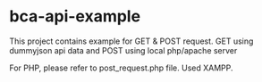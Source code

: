 # bca-api-example
This project contains example for GET &amp; POST request. GET using dummyjson api data and POST using local php/apache server

For PHP, please refer to post_request.php file. 
Used XAMPP.
